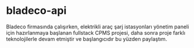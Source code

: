 # bladeco-api
Bladeco firmasında çalışırken, elektrikli araç şarj istasyonları yönetim paneli için hazırlanmaya başlanan fullstack CPMS projesi, daha sonra proje farklı teknolojilerle devam etmiştir ve başlangıcıdır bu yüzden paylaştım.
